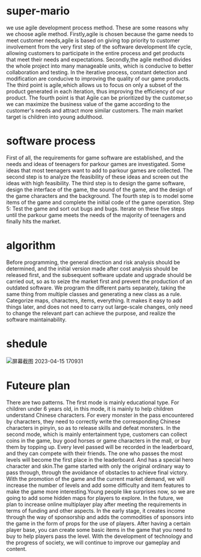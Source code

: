 # super-mario
we use agile development process method.
These are some reasons why we choose agile method. 
Firstly,agile is chosen because the game needs to meet customer needs,agile is based on giving top priority to customer involvement from the very first step of the software development life cycle, allowing customers to participate in the entire process and get products that meet their needs and expectations. 
Secondly,the agile method divides the whole project into many manageable units, which is conducive to better collaboration and testing. In the iterative process, constant detection and modification are conducive to improving the quality of our game products.
The third point is agile,which allows us to focus on only a subset of the product generated in each iteration, thus improving the efficiency of our product.
The fourth point is that Agile can be prioritized by the customer,so we can maximize the business value of the game according to the customer's needs and attract more similar customers.
The main market target is children into young adulthood. 
# software process
First of all, the requirements for game software are established, and the needs and ideas of teenagers for parkour games are investigated. Some ideas that most teenagers want to add to parkour games are collected. The second step is to analyze the feasibility of these ideas and screen out the ideas with high feasibility. The third step is to design the game software, design the interface of the game, the sound of the game, and the design of the game characters and the background. The fourth step is to model some items of the game and complete the initial code of the game operation. Step 5: Test the game and sort out bugs and bugs. Iterate on these five steps until the parkour game meets the needs of the majority of teenagers and finally hits the market.


# algorithm
Before programming, the general direction and risk analysis should be determined, and the initial version made after cost analysis should be released first, and the subsequent software update and upgrade should be carried out, so as to seize the market first and prevent the production of an outdated software. We program the different parts separately, taking the same thing from multiple classes and generating a new class as a rule. Categorize maps, characters, items, everything. It makes it easy to add things later, and does not need to carry out large-scale changes, only need to change the relevant part can achieve the purpose, and realize the software maintainability.


# shedule
![屏幕截图 2023-04-15 170931](https://user-images.githubusercontent.com/130722357/232203207-9fbd9854-3247-4cee-aac1-40727fc3da67.png)


# Futeure plan
There are two patterns. The first mode is mainly educational type. For children under 6 years old, in this mode, it is mainly to help children understand Chinese characters. For every monster in the pass encountered by characters, they need to correctly write the corresponding Chinese characters in pinyin, so as to release skills and defeat monsters. In the second mode, which is mainly entertainment type, customers can collect coins in the game, buy good horses or game characters in the mall, or buy them by topping up. Every level passed will be recorded in the leaderboard, and they can compete with their friends. The one who passes the most levels will become the first place in the leaderboard. And has a special hero character and skin.The game started with only the original ordinary way to pass through, through the avoidance of obstacles to achieve final victory. With the promotion of the game and the current market demand, we will increase the number of levels and add some difficulty and item features to make the game more interesting.Young people like surprises now, so we are going to add some hidden maps for players to explore. In the future, we plan to increase online multiplayer play after meeting the requirements in terms of funding and other aspects.
In the early stage, it creates income through the way of sponsorship and adds the commodities of sponsors into the game in the form of props for the use of players. After having a certain player base, you can create some basic items in the game that you need to buy to help players pass the level. With the development of technology and the progress of society, we will continue to improve our gameplay and content.
